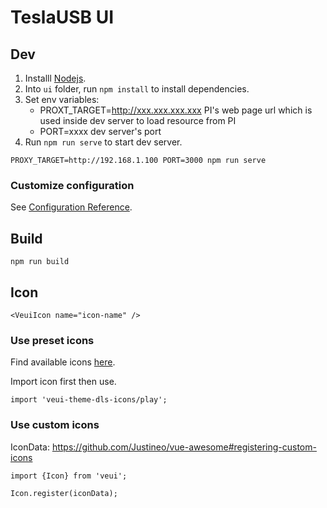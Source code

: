 # TeslaUSB UI

## Dev

1. Installl [Nodejs](https://nodejs.org/).
2. Into `ui` folder, run `npm install` to install dependencies.
3. Set env variables:
      * PROXT_TARGET=http://xxx.xxx.xxx.xxx  PI's web page url which is used inside dev server to load resource from PI
      * PORT=xxxx  dev server's port
4. Run `npm run serve` to start dev server.

```
PROXY_TARGET=http://192.168.1.100 PORT=3000 npm run serve
```

### Customize configuration
See [Configuration Reference](https://cli.vuejs.org/config/).

## Build

```
npm run build
```

## Icon

```
<VeuiIcon name="icon-name" />
```

### Use preset icons

Find available icons [here](https://veui.dev/components/icon).

Import icon first then use.

```
import 'veui-theme-dls-icons/play';
```

### Use custom icons

IconData: https://github.com/Justineo/vue-awesome#registering-custom-icons

```
import {Icon} from 'veui';

Icon.register(iconData);
```
